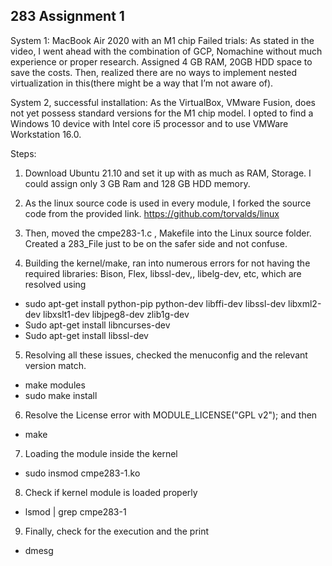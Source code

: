 ## 283 Assignment 1

System 1: MacBook Air 2020 with an M1 chip
Failed trials: As stated in the video, I went ahead with the combination of GCP, Nomachine without much experience or proper research. Assigned 4 GB RAM, 20GB HDD space to save the costs. Then, realized there are no ways to implement nested virtualization in this(there might be a way that I’m not aware of).  

System 2, successful installation: 
As the VirtualBox, VMware Fusion, does not yet possess standard versions for the M1 chip model. I opted to find a Windows 10 device with Intel core i5 processor and to use VMWare Workstation 16.0. 

Steps: 
1. Download Ubuntu 21.10 and set it up with as much as RAM, Storage. I could assign only 3 GB Ram and 128 GB HDD memory. 

2. As the linux source code is used in every module, I forked the source code from the provided link.
https://github.com/torvalds/linux

3. Then, moved the cmpe283-1.c , Makefile into the Linux source folder. Created a 283_File just to be on the safer side and not confuse.

4. Building the kernel/make, ran into numerous errors for not having the required libraries: Bison, Flex, libssl-dev,, libelg-dev, etc, which are resolved using 
 - sudo apt-get install python-pip python-dev libffi-dev libssl-dev libxml2-dev libxslt1-dev libjpeg8-dev zlib1g-dev
 - Sudo apt-get install libncurses-dev
 - Sudo apt-get install libssl-dev

5. Resolving all these issues, checked the menuconfig and the relevant version match. 
- make modules
- sudo make install

6. Resolve the License error with MODULE_LICENSE("GPL v2"); 
and then
- make

7. Loading the module inside the kernel
- sudo insmod cmpe283-1.ko

8. Check if kernel module is loaded properly
- lsmod | grep cmpe283-1

9. Finally, check for the execution and the print
- dmesg

